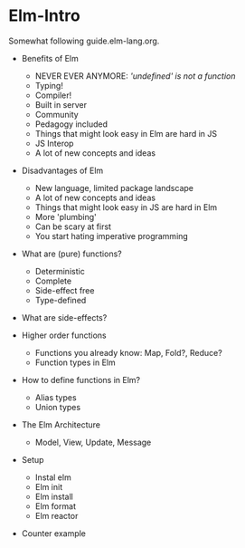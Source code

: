 # Elm-Intro

Somewhat following guide.elm-lang.org.

- Benefits of Elm
    - NEVER EVER ANYMORE: _'undefined' is not a function_
    - Typing!
    - Compiler!
    - Built in server
    - Community
    - Pedagogy included
    - Things that might look easy in Elm are hard in JS
    - JS Interop
    - A lot of new concepts and ideas

- Disadvantages of Elm
    - New language, limited package landscape
    - A lot of new concepts and ideas
    - Things that might look easy in JS are hard in Elm
    - More 'plumbing'
    - Can be scary at first
    - You start hating imperative programming

- What are (pure) functions?
    - Deterministic
    - Complete
    - Side-effect free
    - Type-defined
- What are side-effects?
- Higher order functions
    - Functions you already know: Map, Fold?, Reduce?
    - Function types in Elm
- How to define functions in Elm?
    - Alias types
    - Union types
- The Elm Architecture
     - Model, View, Update, Message
- Setup
    - Instal elm
    - Elm init
    - Elm install
    - Elm format
    - Elm reactor
- Counter example

